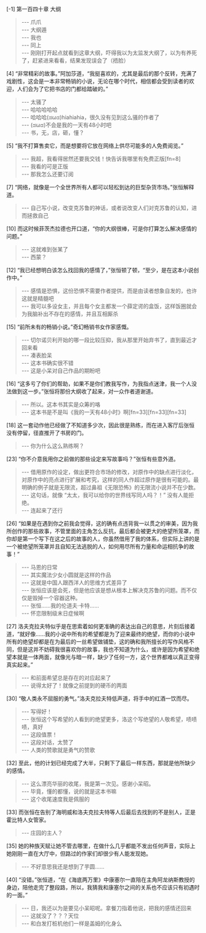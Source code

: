 
[-1] 第一百四十章 大纲
>--- 爪爪<br>
>--- 大纲遁<br>
>--- 我也<br>
>--- 同上<br>
>--- 刚刚打开起点就看到这章大纲，吓得我以为太监发大纲了，以为有养死了，赶紧进来看看，结果发现误会了（捂脸）<br>

[4] “非常精彩的故事。”阿加莎道，“我挺喜欢的，尤其是最后的那个反转，充满了戏剧性，这会是一本非常畅销的小说，无论在哪个时代，相信都会受到读者的欢迎，人们会为了它把书店的门都给踏破的。”
>--- 太骚了<br>
>--- 哈哈哈哈哈<br>
>--- 哈哈哈(ಡωಡ)hiahiahia，很久没有见到这么骚的作者了<br>
>--- (ಡωಡ)不会是我的一天有48小时吧<br>
>--- 书，无，店，砸，懂？<br>

[5] “我不打算售卖它，而是想要将它放在网络上供尽可能多的人免费阅览。”
>--- 我超，我看得居然还要我交钱！快告诉我哪里有免费正版[fn=8]<br>
>--- 我看的可是正版<br>
>--- 那我怎么还要订阅<br>

[7] “网络，就像是一个全世界所有人都可以轻松到达的巨型杂货市场。”张恒解释道。
>--- 自己写小说，改变克苏鲁的神话，或者说改变人们对克苏鲁的认知，进而拯救自己<br>

[10] 而这时候菲茨杰拉德也开口道，“你的大纲很棒，可是你打算怎么解决感情的问题。”
>--- 这就难到张某了<br>
>--- 西蒙？<br>

[12] “我已经想明白该怎么找回我的感情了，”张恒顿了顿，“至少，是在这本小说创作中。”
>--- 感情是恐惧，这份恐惧不需要作者提供，而是由读者想象自发的，也许这就是精髓吧<br>
>--- 我可以多设女主，并且每个女主都发一个薛定谔的盒饭，这样饭圈就会为我脑补出不存在的感情，并且互相厮杀<br>

[15] “前所未有的畅销小说。”奇幻畅销书女作家感慨。
>--- 切尔诺贝利开始的哪一段比较压抑，我从那里开始弃书了，直到最近才回来看<br>
>--- 凑表脸呆<br>
>--- 这本书确实很不错<br>
>--- 这是小呆对自己作品的期盼吧<br>

[16] “这多亏了你们的帮助，如果不是你们教我写作，为我指点迷津，我一个人没法做到这一步。”张恒将那份大纲收了起来，对一众作者道谢道。
>--- 所以。这本书其实是众筹的咯<br>
>--- 这本书是不是叫《我的一天有48小时》啊[fn=33][fn=33][fn=33]<br>

[18] 这一套动作他已经做了不知道多少次，因此很是熟练，而在进入客厅后张恒没有停留，径直推开了书房的门。
>--- 你为什么这么熟练啊？<br>

[23] “你不介意我用你之前做的那些设定来写故事吗？”张恒有些意外道。
>--- 借用原作的设定，做出更符合市场的修改，对原作中的缺点进行淡化，对原作中的亮点进行扩展和考究，这样的同人作超过原作是很有可能的。最明确的例子就是无限流，超过鼻祖《无限恐怖》的无限流小说并不在少数。<br>
>--- 这句话，就像
“太太，我可以给你的世界线写同人吗？！”
没有人能拒绝。<br>
>--- 连起来了还行<br>

[26] “如果是在遇到你之前我会觉得，这的确有点违背我一以贯之的审美，因为我所创作的那些故事，不管里面的主角怎么反抗，最后都会被更大的绝望所笼罩，而你却是第一个写下在这之后的故事的人，你虽然借用了我的体系，但实际上讲的是一个被绝望所笼罩并且自知无法逃脱的人，如何用尽所有力量和命运相抗争的故事！”
>--- 马恩的日常<br>
>--- 其实魔法少女小圆就是这样的作品<br>
>--- 这就是中国人跟西洋人的思维方式差异了<br>
>--- 张恒应该是会死，但是他应该是想从根本上解决克苏鲁的问题。而不仅仅是毁掉一个容器这种。<br>
>--- 张恒……我的伦道夫·卡特……<br>
>--- 怀恋限制级末日症候啊<br>

[27] 洛夫克拉夫特似乎是在思索着如何更准确的表达出自己的意思，片刻后接着道，“就好像……我的小说中所有的希望都是为了迎来最终的绝望，而你的小说中所有的绝望却都是在为最后的一丝希望做铺垫，这的确和我所擅长的写作风格不同，但是这并不妨碍我很喜欢你的故事，我也不知道为什么，或许是因为希望和绝望本就是一体两面，就像光与暗一样，缺少了任何一方，这个世界都难以真正变得真实起来。”
>--- 和前面希望总是存在的对应起来了<br>
>--- 说得太好了！就像之前提到的硬币的两面<br>

[30] “敬人类永不屈服的勇气。”洛夫克拉夫特低声道，将手中的红酒一饮而尽。
>--- 写得好！<br>
>--- 张恒这个写希望的人看到的绝望更多，洛这个写绝望的人敬希望，啧啧啧，真好<br>
>--- 这段值票！<br>
>--- 这段对话，太赞了<br>
>--- 人类的赞歌就是勇气的赞歌<br>

[32] 至此，他的计划已经完成了大半，只剩下了最后一样东西，那就是他所缺少的感情。
>--- 这么漂亮华丽的收尾，我是第一次见。感谢小呆昭。<br>
>--- 毕竟，懂的都懂，说的就是这本书嘛<br>
>--- 这个收尾速度我是佩服的<br>

[33] 而张恒在告别了海明威和洛夫克拉夫特等人后最后去找到的不是别人，正是霍比特人女管家。
>--- 庄园的主人？<br>

[35] 她的种族天赋让她不管去哪里，在做什么几乎都能不发出任何声音，实际上她刚刚一直在大厅中，但路过的作家们却很少有人能发现她。
>--- 不好意思我还是想到了芋圆……<br>

[40] “没错。”张恒道，“在《海底两万里》中康塞尔一直陪在主角阿龙纳斯教授的身边，陪他走完了整段路，所以，我猜我和康塞尔之间的关系也不应该只有初遇时的一面。”
>--- 日，我还以为是要见小呆昭呢。拿餐刀指着他说，把我的感情还回来<br>
>--- 这就没了？？？天位<br>
>--- 和白发打桩机他们一样是盖姆的化身么<br>

